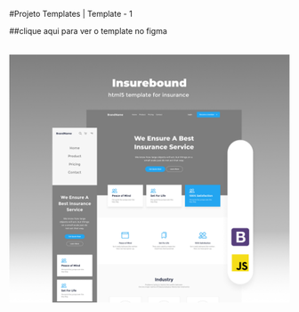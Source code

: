 #Projeto Templates | Template - 1

##clique aqui para ver o template no figma
<br>
<br/>
</br>
<a target="__blank" href="https://www.figma.com/file/hpZ4wbwnUZGXKXCsXPiwOI/Insurebound---html5-template-for-insurance-agency-free-download-(Community)?node-id=258%3A4638">
  <img src="./content\img\thumbnail.jpg"/>
<a>
